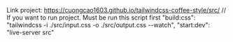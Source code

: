 Link project: https://cuongcao1603.github.io/tailwindcss-coffee-style/src/
    // If you want to run project. Must be run this script first
    "build:css": "tailwindcss -i ./src/input.css -o ./src/output.css --watch",
    "start:dev": "live-server src"
